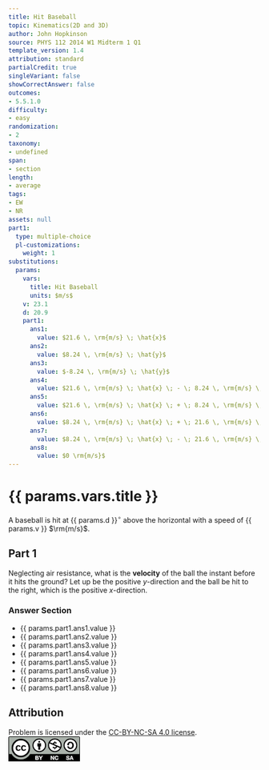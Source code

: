 ```yaml
---
title: Hit Baseball
topic: Kinematics(2D and 3D)
author: John Hopkinson
source: PHYS 112 2014 W1 Midterm 1 Q1
template_version: 1.4
attribution: standard
partialCredit: true
singleVariant: false
showCorrectAnswer: false
outcomes:
- 5.5.1.0
difficulty:
- easy
randomization:
- 2
taxonomy:
- undefined
span:
- section
length:
- average
tags:
- EW
- NR
assets: null
part1:
  type: multiple-choice
  pl-customizations:
    weight: 1
substitutions:
  params:
    vars:
      title: Hit Baseball
      units: $m/s$
    v: 23.1
    d: 20.9
    part1:
      ans1:
        value: $21.6 \, \rm{m/s} \; \hat{x}$
      ans2:
        value: $8.24 \, \rm{m/s} \; \hat{y}$
      ans3:
        value: $-8.24 \, \rm{m/s} \; \hat{y}$
      ans4:
        value: $21.6 \, \rm{m/s} \; \hat{x} \; - \; 8.24 \, \rm{m/s} \; \hat{y}$
      ans5:
        value: $21.6 \, \rm{m/s} \; \hat{x} \; + \; 8.24 \, \rm{m/s} \; \hat{y}$
      ans6:
        value: $8.24 \, \rm{m/s} \; \hat{x} \; + \; 21.6 \, \rm{m/s} \; \hat{y}$
      ans7:
        value: $8.24 \, \rm{m/s} \; \hat{x} \; - \; 21.6 \, \rm{m/s} \; \hat{y}$
      ans8:
        value: $0 \rm{m/s}$
---
```

# {{ params.vars.title }}
A baseball is hit at {{ params.d }}$^\circ$ above the horizontal with a speed of {{ params.v }} $\rm{m/s}$.

## Part 1

Neglecting air resistance, what is the **velocity** of the ball the instant before it hits the ground? Let up be the positive $y$-direction and the ball be hit to the right, which is the positive $x$-direction.

### Answer Section

- {{ params.part1.ans1.value }}
- {{ params.part1.ans2.value }}
- {{ params.part1.ans3.value }}
- {{ params.part1.ans4.value }}
- {{ params.part1.ans5.value }}
- {{ params.part1.ans6.value }}
- {{ params.part1.ans7.value }}
- {{ params.part1.ans8.value }}

## Attribution

Problem is licensed under the [CC-BY-NC-SA 4.0 license](https://creativecommons.org/licenses/by-nc-sa/4.0/).<br> ![The Creative Commons 4.0 license requiring attribution-BY, non-commercial-NC, and share-alike-SA license.](https://raw.githubusercontent.com/firasm/bits/master/by-nc-sa.png)